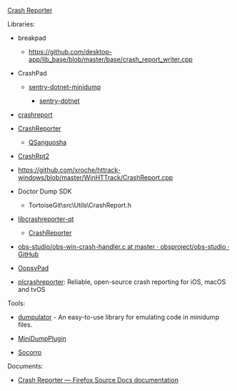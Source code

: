 [Crash Reporter](https://firefox-source-docs.mozilla.org/toolkit/crashreporter/crashreporter/index.html)

Libraries:

- breakpad
  
  - https://github.com/desktop-app/lib_base/blob/master/base/crash_report_writer.cpp

- CrashPad

  - [sentry-dotnet-minidump](https://github.com/getsentry/sentry-dotnet-minidump)

    - [sentry-dotnet](https://github.com/getsentry/sentry-dotnet)

- [crashreport](https://github.com/winsoft666/crashreport)

- [CrashReporter](https://github.com/Mogara/CrashReporter)

  - [QSanguosha](https://github.com/Mogara/QSanguosha)

- [CrashRpt2](https://github.com/CrashRpt/crashrpt2)

- https://github.com/xroche/httrack-windows/blob/master/WinHTTrack/CrashReport.cpp

- Doctor Dump SDK
  
  - TortoiseGit\src\Utils\CrashReport.h

- [libcrashreporter-qt](https://github.com/dschmidt/libcrashreporter-qt)
  
  - [CrashReporter](https://github.com/RedisDesktop/CrashReporter)

- [obs-studio/obs-win-crash-handler.c at master · obsproject/obs-studio · GitHub](https://github.com/obsproject/obs-studio/blob/master/libobs/obs-win-crash-handler.c)

- [OopsyPad](https://github.com/RedisDesktop/OopsyPad)

- [plcrashreporter](https://github.com/microsoft/plcrashreporter): Reliable, open-source crash reporting for iOS, macOS and tvOS

Tools:

- [dumpulator](https://github.com/mrexodia/dumpulator) - An easy-to-use library for emulating code in minidump files.

- [MiniDumpPlugin](https://github.com/mrexodia/MiniDumpPlugin)

- [Socorro](https://github.com/mozilla-services/socorro)

Documents:

- [Crash Reporter &mdash; Firefox Source Docs documentation](https://firefox-source-docs.mozilla.org/toolkit/crashreporter/crashreporter/index.html)
